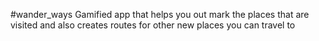#wander_ways
Gamified app that helps you out mark the places that are visited and also creates routes for other new places you can travel to
